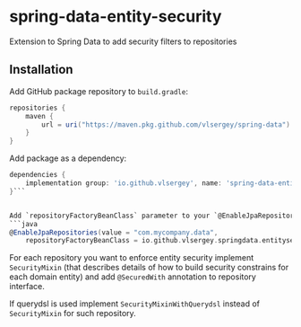 # spring-data-entity-security
Extension to Spring Data to add security filters to repositories

## Installation

Add GitHub package repository to `build.gradle`:
```groovy
repositories {
    maven {
        url = uri("https://maven.pkg.github.com/vlsergey/spring-data")
    }
}
```

Add package as a dependency:
```groovy
dependencies {
    implementation group: 'io.github.vlsergey', name: 'spring-data-entity-security', version: '0.0.2'
}```


Add `repositoryFactoryBeanClass` parameter to your `@EnableJpaRepositories` annotation:
```java
@EnableJpaRepositories(value = "com.mycompany.data",
    repositoryFactoryBeanClass = io.github.vlsergey.springdata.entitysecurity.SecuredJpaRepositoryFactoryBean.class)
```

For each repository you want to enforce entity security implement `SecurityMixin` (that describes details of how to build security constrains for each domain entity) and add `@SecuredWith` annotation to repository interface.

If querydsl is used implement `SecurityMixinWithQuerydsl` instead of `SecurityMixin` for such repository.

